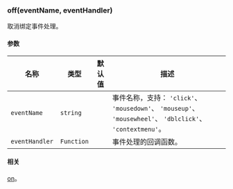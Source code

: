 ---
---

### off(eventName, eventHandler)

取消绑定事件处理。

#### 参数

|名称|类型|默认值|描述|
|---|---|---|---|
|`eventName`|`string`||事件名称，支持： `'click'`、 `'mousedown'`、 `'mouseup'`、 `'mousewheel'`、 `'dblclick'`、 `'contextmenu'`。|
|`eventHandler`|`Function`||事件处理的回调函数。|

#### 相关

[on](#oneventname-eventhandler-context)。
